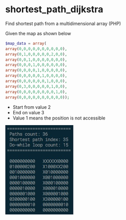 # shortest_path_dijkstra
Find shortest path from a multidimensional array (PHP)

Given the map as shown below
```php
$map_data = array(
array(0,0,0,0,0,0,0,0,0,0),
array(0,1,0,0,0,0,0,2,0,0),
array(0,0,1,0,0,0,0,0,0,0),
array(0,0,0,1,0,0,0,0,0,0),
array(0,0,0,0,1,0,0,0,0,0),
array(0,0,0,0,0,1,0,0,0,0),
array(0,0,0,0,0,0,1,0,0,0),
array(0,3,0,0,0,0,0,1,0,0),
array(0,0,0,0,0,0,0,0,1,0),
array(0,0,0,0,0,0,0,0,0,0));
```
* Start from value 2
* End on value 3
* Value 1 means the position is not accessible

![Output example](https://github.com/mcchin/shortest_path_dijkstra/raw/master/example.jpg "Ouput example")

